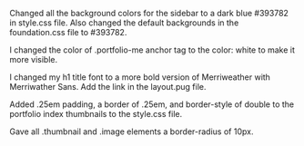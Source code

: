 Changed all the background colors for the sidebar to a dark blue #393782 in style.css file. Also changed the default backgrounds in the foundation.css file to #393782.

I changed the color of .portfolio-me anchor tag to the color: white to make it more visible.

I changed my h1 title font to a more bold version of Merriweather with Merriwather Sans. Add the link in the layout.pug file.

Added .25em padding, a border of .25em, and border-style of double to the portfolio index thumbnails to the style.css file.

Gave all .thumbnail and .image elements a border-radius of 10px.


